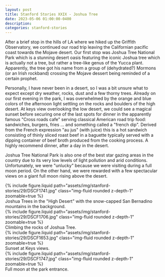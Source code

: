 ```yaml
---
layout: post
title: Stanford Stories XXIX - Joshua Tree
date: 2023-05-06 01:00:00-0400
description:
categories: stanford-stories
---
```


After a brief stop in the hills of LA where we hiked up the Griffith Observatory,
we continued our road trip leaving the Californian pacific coast towards the
Mojave desert. Our first stop was Joshua Tree National Park which is a stunning desert oasis
featuring the iconic Joshua tree which is actually not a tree, but rather
a tree-like genus of the Yucca plant.
Apparently, the tree got his name from a group of (dehydrated?) Mormons
(or an Irish rockband) crossing the Mojave dessert being reminded of a certain prophet.

Personally, I have never been in a desert, so I was a bit unsure what to expect
except dry weather, rocks, dust and a few thorny trees.
Already on our first evening in the park, I was overwhelmed by the orange and blue
colors of the afternoon light settling on the rocks and boulders of the high desert.
At keys view overlooking the low desert, we could see a magical sunset before
securing one of the last spots for dinner in the apparently famous "Cross roads cafe"
serving classical American road trip food: sandwiches, burgers, fries ... and something
called a "french dip".
Derived from the French expression "au jus" (with juice) this is a hot sandwich
consisting of thinly sliced roast beef in a baguette typically served with a
dipping container of beef broth produced from the cooking process.
A highly recommend dinner, after a day in the desert.

Joshua Tree National Park is also one of the best star gazing areas in the country
due to its very low levels of light pollution and arid conditions.
Unfortunately, we were "unlucky" because we were visiting during a full moon period.
On the other hand, we were rewarded with a few spectacular views on a giant full moon
rising above the desert.

<div class="row mt-3">
    <div class="col-sm mt-3 mt-md-0">
        {% include figure.liquid path="assets/img/stanford-stories/29/DSCF1741.jpg" class="img-fluid rounded z-depth-1" zoomable=true %}
    </div>
</div>
<div class="caption">
    Joshua Trees in the "High Desert" with the snow-capped San Bernadino mountains in the background.
</div>

<div class="row mt-3">
    <div class="col-sm mt-3 mt-md-0">
        {% include figure.liquid path="assets/img/stanford-stories/29/DSCF1706.jpg" class="img-fluid rounded z-depth-1" zoomable=true %}
    </div>
</div>
<div class="caption">
    Climbing the rocks of Joshua Tree.
</div>

<div class="row mt-3">
    <div class="col-sm mt-3 mt-md-0">
        {% include figure.liquid path="assets/img/stanford-stories/29/DSCF1653.jpg" class="img-fluid rounded z-depth-1" zoomable=true %}
    </div>
</div>
<div class="caption">
    Sunset at Keys views.
</div>

<div class="row mt-3">
    <div class="col-sm mt-3 mt-md-0">
        {% include figure.liquid path="assets/img/stanford-stories/29/DSCF1747.jpg" class="img-fluid rounded z-depth-1" zoomable=true %}
    </div>
</div>
<div class="caption">
    Full moon at the park entrance.
</div>
